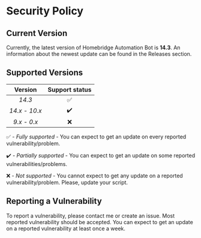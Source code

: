 # Security Policy

## Current Version

Currently, the latest version of Homebridge Automation Bot is **14.3**.
An information about the newest update can be found in the Releases section.

## Supported Versions

| Version | Support status |
| :-: | :-: |
| _14.3_ | :white_check_mark: |
| _14.x - 10.x_ | :heavy_check_mark: |
| _9.x - 0.x_ | :x: |

:white_check_mark: - _Fully supported_ - You can expect to get an update on every reported vulnerability/problem.

:heavy_check_mark: - _Partially supported_ - You can expect to get an update on some reported vulnerabilities/problems.

:x: - _Not supported_ - You cannot expect to get any update on a reported vulnerability/problem. Please, update your script.

## Reporting a Vulnerability

To report a vulnerability, please contact me or create an issue.
Most reported vulnerability should be accepted. You can expect to get 
an update on a reported vulnerability at least once a week.
